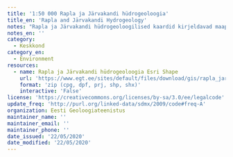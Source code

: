 ```yaml
---
title: '1:50 000 Rapla ja Järvakandi hüdrogeoloogia'
title_en: 'Rapla and Järvakandi Hydrogeology'
notes: "Rapla ja Järvakandi hüdrogeoloogilised kaardid kirjeldavad maapinnalt esimese aluspõhjalise põhjaveekompleksi ehk  Siluri-Ordoviitsiumi põhjaveekompleksi veejuhtivusomadusi, põhjavee keemilist koostist (mineraalsus ja kõrgema raua sisaldusega alad) ning põhjavee survetasemeid nii Siluri-Ordoviitsiumi kui Ordoviitsiumi-Kambriumi põhjaveekompleksides. Samuti on kaartidel kuvatud suuremad veehaarded, kinnitatud varuga põhjaveehaarded ning piirkonna allikad ja karstialad.\r\nLisainfo litsentsi kohta: https://www.egt.ee/sites/default/files/content-editors/geoinfo/egt_ruumiandmete_litsents.pdf"
notes_en: ''
category:
  - Keskkond
category_en:
  - Environment
resources:
  - name: Rapla ja Järvakandi hüdrogeoloogia Esri Shape
    url: 'https://www.egt.ee/sites/default/files/download/gis/rapla_jarvakandi_hudrogeoloogia.zip'
    format: 'zip (cpg, dpf, prj, shp, shx)'
    interactive: 'False'
license: 'https://creativecommons.org/licenses/by-sa/3.0/ee/legalcode'
update_freq: 'http://purl.org/linked-data/sdmx/2009/code#freq-A'
organization: Eesti Geoloogiateenistus
maintainer_name: ''
maintainer_email: ''
maintainer_phone: ''
date_issued: '22/05/2020'
date_modified: '22/05/2020'
---
```

